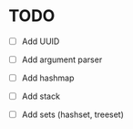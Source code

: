 # TODO

* [ ] Add UUID
* [ ] Add argument parser
* [ ] Add hashmap
* [ ] Add stack
* [ ] Add sets (hashset, treeset)

